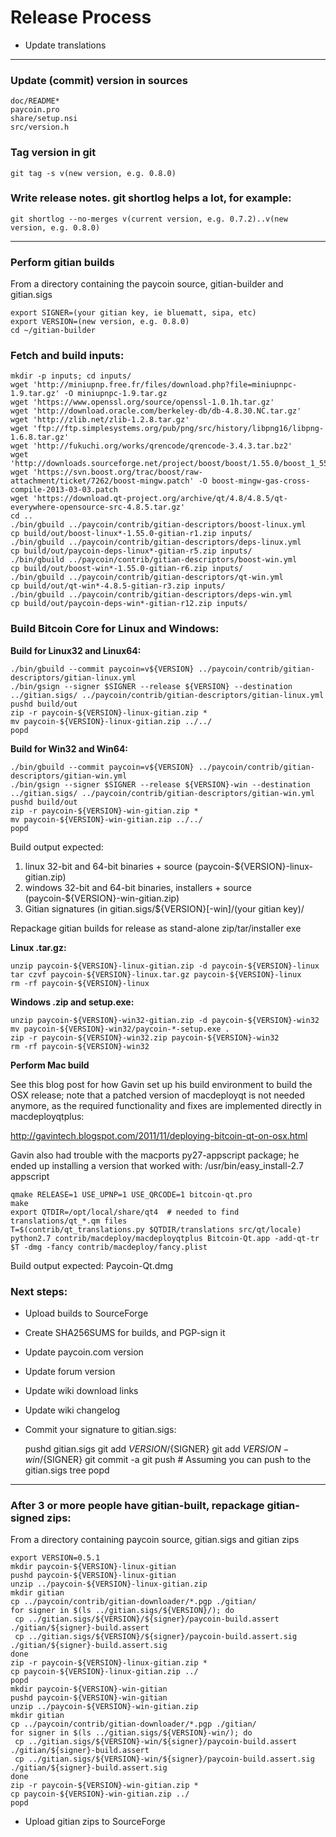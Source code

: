 Release Process
===============

* Update translations

* * *

### Update (commit) version in sources

	doc/README*
	paycoin.pro
	share/setup.nsi
	src/version.h

### Tag version in git

	git tag -s v(new version, e.g. 0.8.0)

### Write release notes. git shortlog helps a lot, for example:

	git shortlog --no-merges v(current version, e.g. 0.7.2)..v(new version, e.g. 0.8.0)

* * *

### Perform gitian builds

From a directory containing the paycoin source, gitian-builder and gitian.sigs

	export SIGNER=(your gitian key, ie bluematt, sipa, etc)
	export VERSION=(new version, e.g. 0.8.0)
	cd ~/gitian-builder

### Fetch and build inputs:
	mkdir -p inputs; cd inputs/
	wget 'http://miniupnp.free.fr/files/download.php?file=miniupnpc-1.9.tar.gz' -O miniupnpc-1.9.tar.gz
	wget 'https://www.openssl.org/source/openssl-1.0.1h.tar.gz'
	wget 'http://download.oracle.com/berkeley-db/db-4.8.30.NC.tar.gz'
	wget 'http://zlib.net/zlib-1.2.8.tar.gz'
	wget 'ftp://ftp.simplesystems.org/pub/png/src/history/libpng16/libpng-1.6.8.tar.gz'
	wget 'http://fukuchi.org/works/qrencode/qrencode-3.4.3.tar.bz2'
	wget 'http://downloads.sourceforge.net/project/boost/boost/1.55.0/boost_1_55_0.tar.bz2'
	wget 'https://svn.boost.org/trac/boost/raw-attachment/ticket/7262/boost-mingw.patch' -O boost-mingw-gas-cross-compile-2013-03-03.patch
	wget 'https://download.qt-project.org/archive/qt/4.8/4.8.5/qt-everywhere-opensource-src-4.8.5.tar.gz'
	cd ..
	./bin/gbuild ../paycoin/contrib/gitian-descriptors/boost-linux.yml
	cp build/out/boost-linux*-1.55.0-gitian-r1.zip inputs/
	./bin/gbuild ../paycoin/contrib/gitian-descriptors/deps-linux.yml
	cp build/out/paycoin-deps-linux*-gitian-r5.zip inputs/
	./bin/gbuild ../paycoin/contrib/gitian-descriptors/boost-win.yml
	cp build/out/boost-win*-1.55.0-gitian-r6.zip inputs/
	./bin/gbuild ../paycoin/contrib/gitian-descriptors/qt-win.yml
	cp build/out/qt-win*-4.8.5-gitian-r3.zip inputs/
	./bin/gbuild ../paycoin/contrib/gitian-descriptors/deps-win.yml
	cp build/out/paycoin-deps-win*-gitian-r12.zip inputs/

### Build Bitcoin Core for Linux and Windows:
**Build for Linux32 and Linux64:**

    ./bin/gbuild --commit paycoin=v${VERSION} ../paycoin/contrib/gitian-descriptors/gitian-linux.yml
	./bin/gsign --signer $SIGNER --release ${VERSION} --destination ../gitian.sigs/ ../paycoin/contrib/gitian-descriptors/gitian-linux.yml
	pushd build/out
	zip -r paycoin-${VERSION}-linux-gitian.zip *
	mv paycoin-${VERSION}-linux-gitian.zip ../../
	popd

**Build for Win32 and Win64:**

	./bin/gbuild --commit paycoin=v${VERSION} ../paycoin/contrib/gitian-descriptors/gitian-win.yml
	./bin/gsign --signer $SIGNER --release ${VERSION}-win --destination ../gitian.sigs/ ../paycoin/contrib/gitian-descriptors/gitian-win.yml
	pushd build/out
	zip -r paycoin-${VERSION}-win-gitian.zip *
	mv paycoin-${VERSION}-win-gitian.zip ../../
	popd
Build output expected:

1. linux 32-bit and 64-bit binaries + source (paycoin-${VERSION}-linux-gitian.zip)
2. windows 32-bit and 64-bit binaries, installers + source (paycoin-${VERSION}-win-gitian.zip)
3. Gitian signatures (in gitian.sigs/${VERSION}[-win]/(your gitian key)/

Repackage gitian builds for release as stand-alone zip/tar/installer exe

**Linux .tar.gz:**

	unzip paycoin-${VERSION}-linux-gitian.zip -d paycoin-${VERSION}-linux
	tar czvf paycoin-${VERSION}-linux.tar.gz paycoin-${VERSION}-linux
	rm -rf paycoin-${VERSION}-linux

**Windows .zip and setup.exe:**

	unzip paycoin-${VERSION}-win32-gitian.zip -d paycoin-${VERSION}-win32
	mv paycoin-${VERSION}-win32/paycoin-*-setup.exe .
	zip -r paycoin-${VERSION}-win32.zip paycoin-${VERSION}-win32
	rm -rf paycoin-${VERSION}-win32

**Perform Mac build**

See this blog post for how Gavin set up his build environment to build the OSX
release; note that a patched version of macdeployqt is not needed anymore, as
the required functionality and fixes are implemented directly in macdeployqtplus:

http://gavintech.blogspot.com/2011/11/deploying-bitcoin-qt-on-osx.html

Gavin also had trouble with the macports py27-appscript package; he
ended up installing a version that worked with: /usr/bin/easy_install-2.7 appscript

	qmake RELEASE=1 USE_UPNP=1 USE_QRCODE=1 bitcoin-qt.pro
	make
	export QTDIR=/opt/local/share/qt4  # needed to find translations/qt_*.qm files
	T=$(contrib/qt_translations.py $QTDIR/translations src/qt/locale)
	python2.7 contrib/macdeploy/macdeployqtplus Bitcoin-Qt.app -add-qt-tr $T -dmg -fancy contrib/macdeploy/fancy.plist

Build output expected: Paycoin-Qt.dmg

### Next steps:

* Upload builds to SourceForge

* Create SHA256SUMS for builds, and PGP-sign it

* Update paycoin.com version

* Update forum version

* Update wiki download links

* Update wiki changelog

* Commit your signature to gitian.sigs:

    pushd gitian.sigs
	git add ${VERSION}/${SIGNER}
	git add ${VERSION}-win/${SIGNER}
	git commit -a
	git push  # Assuming you can push to the gitian.sigs tree
	popd

* * *

### After 3 or more people have gitian-built, repackage gitian-signed zips:
From a directory containing paycoin source, gitian.sigs and gitian zips

	export VERSION=0.5.1
	mkdir paycoin-${VERSION}-linux-gitian
	pushd paycoin-${VERSION}-linux-gitian
	unzip ../paycoin-${VERSION}-linux-gitian.zip
	mkdir gitian
	cp ../paycoin/contrib/gitian-downloader/*.pgp ./gitian/
	for signer in $(ls ../gitian.sigs/${VERSION}/); do
     cp ../gitian.sigs/${VERSION}/${signer}/paycoin-build.assert ./gitian/${signer}-build.assert
     cp ../gitian.sigs/${VERSION}/${signer}/paycoin-build.assert.sig ./gitian/${signer}-build.assert.sig
	done
	zip -r paycoin-${VERSION}-linux-gitian.zip *
	cp paycoin-${VERSION}-linux-gitian.zip ../
	popd
	mkdir paycoin-${VERSION}-win-gitian
	pushd paycoin-${VERSION}-win-gitian
	unzip ../paycoin-${VERSION}-win-gitian.zip
	mkdir gitian
	cp ../paycoin/contrib/gitian-downloader/*.pgp ./gitian/
	for signer in $(ls ../gitian.sigs/${VERSION}-win/); do
     cp ../gitian.sigs/${VERSION}-win/${signer}/paycoin-build.assert ./gitian/${signer}-build.assert
     cp ../gitian.sigs/${VERSION}-win/${signer}/paycoin-build.assert.sig ./gitian/${signer}-build.assert.sig
	done
	zip -r paycoin-${VERSION}-win-gitian.zip *
	cp paycoin-${VERSION}-win-gitian.zip ../
	popd

* Upload gitian zips to SourceForge
